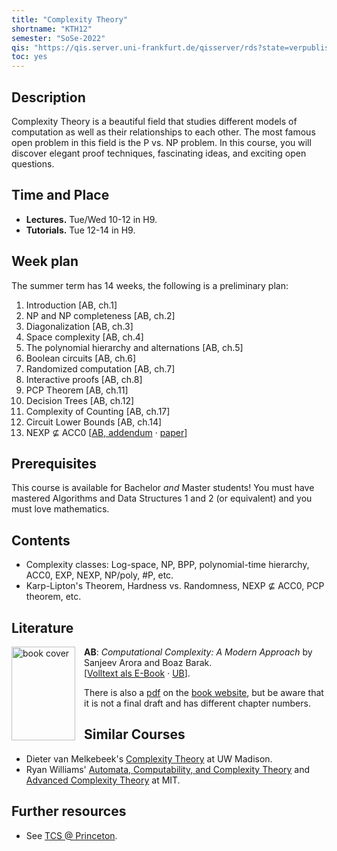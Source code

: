 ```yaml
---
title: "Complexity Theory"
shortname: "KTH12"
semester: "SoSe-2022"
qis: "https://qis.server.uni-frankfurt.de/qisserver/rds?state=verpublish&status=init&vmfile=no&publishid=330124&moduleCall=webInfo&publishConfFile=webInfo&publishSubDir=veranstaltung"
toc: yes
---
```


## Description

Complexity Theory is a beautiful field that studies different models of computation as well as their relationships to each other. The most famous open problem in this field is the P vs. NP problem. In this course, you will discover elegant proof techniques, fascinating ideas, and exciting open questions.

## Time and Place

- **Lectures.** Tue/Wed 10-12 in H9.
- **Tutorials.** Tue 12-14 in H9.

## Week plan

The summer term has 14 weeks, the following is a preliminary plan:

1. Introduction [AB, ch.1]
2. NP and NP completeness [AB, ch.2]
3. Diagonalization [AB, ch.3]
4. Space complexity [AB, ch.4]
5. The polynomial hierarchy and alternations [AB, ch.5]
6. Boolean circuits [AB, ch.6]
7. Randomized computation [AB, ch.7]
8. Interactive proofs [AB, ch.8]
9. PCP Theorem [AB, ch.11]
10. Decision Trees [AB, ch.12]
11. Complexity of Counting [AB, ch.17]
12. Circuit Lower Bounds [AB, ch.14]
13. NEXP ⊈ ACC0 [[AB, addendum](http://theory.cs.princeton.edu/uploads/Compbook/accnexp.pdf) · [paper](https://people.csail.mit.edu/rrw/acc-lbs-ccc.pdf)]

## Prerequisites

This course is available for Bachelor _and_ Master students!
You must have mastered Algorithms and Data Structures 1 and 2 (or equivalent) and you must love mathematics.

## Contents

- Complexity classes: Log-space, NP, BPP, polynomial-time hierarchy, ACC0, EXP, NEXP, NP/poly, #P, etc.
- Karp-Lipton's Theorem, Hardness vs. Randomness, NEXP ⊈ ACC0, PCP theorem, etc.

## Literature

<a href="https://ubffm.hds.hebis.de/Record/HEB48053893X">
<img src="/complexity/AB-cover.jpg" alt="book cover" width="102" height="150" style="float: left; padding-right: 1em;" /></a>

**AB**: _Computational Complexity: A Modern Approach_ by Sanjeev Arora and Boaz Barak.\
[[Volltext als E-Book](https://ubffm.hds.hebis.de/Record/HEB48053893X) · [UB](https://hds.hebis.de/ubffm/Search/Results?lookfor=Computational+Complexity%3A+A+Modern+Approach&trackSearchEvent=Einfache+Suche&type=allfields&search=new&submit=Suchen)].

There is also a [pdf](http://theory.cs.princeton.edu/complexity/book.pdf) on the [book website](http://theory.cs.princeton.edu/complexity/), but be aware that it is not a final draft and has different chapter numbers.

## Similar Courses

- Dieter van Melkebeek's [Complexity Theory](https://pages.cs.wisc.edu/~dieter/Courses/2016s-CS710/Lectures/) at UW Madison.
- Ryan Williams' [Automata, Computability, and Complexity Theory](https://people.csail.mit.edu/rrw/6.045-2020/) and [Advanced Complexity Theory](https://people.csail.mit.edu/rrw/6.841-2019/841.html) at MIT.

## Further resources

- See [TCS @ Princeton](https://theory.cs.princeton.edu/online-resources.html).
